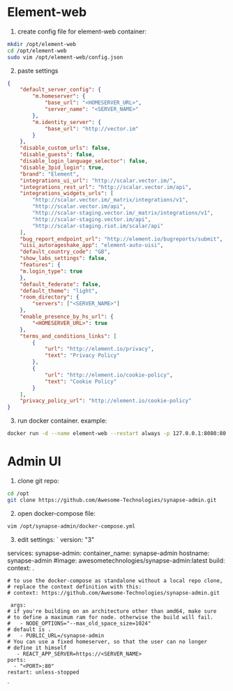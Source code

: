# Element-web

1. create config file for element-web container:
```bash
mkdir /opt/element-web
cd /opt/element-web
sudo vim /opt/element-web/config.json
```

2. paste settings
```json
{
    "default_server_config": {
        "m.homeserver": {
            "base_url": "<HOMESERVER_URL>",
            "server_name": "<SERVER_NAME>"
        },
        "m.identity_server": {
            "base_url": "http://vector.im"
        }
    },
    "disable_custom_urls": false,
    "disable_guests": false,
    "disable_login_language_selector": false,
    "disable_3pid_login": true,
    "brand": "Element",
    "integrations_ui_url": "http://scalar.vector.im/",
    "integrations_rest_url": "http://scalar.vector.im/api",
    "integrations_widgets_urls": [
        "http://scalar.vector.im/_matrix/integrations/v1",
        "http://scalar.vector.im/api",
        "http://scalar-staging.vector.im/_matrix/integrations/v1",
        "http://scalar-staging.vector.im/api",
        "http://scalar-staging.riot.im/scalar/api"
    ],
    "bug_report_endpoint_url": "http://element.io/bugreports/submit",
    "uisi_autorageshake_app": "element-auto-uisi",
    "default_country_code": "GB",
    "show_labs_settings": false,
    "features": {
    "m.login_type": true
    },
    "default_federate": false,
    "default_theme": "light",
    "room_directory": {
        "servers": ["<SERVER_NAME>"]
    },
    "enable_presence_by_hs_url": {
        "<HOMESERVER_URL>": true
    },
    "terms_and_conditions_links": [
        {
            "url": "http://element.io/privacy",
            "text": "Privacy Policy"
        },
        {
            "url": "http://element.io/cookie-policy",
            "text": "Cookie Policy"
        }
    ],
    "privacy_policy_url": "http://element.io/cookie-policy"
}
```

3. run docker container. example:
```bash
docker run -d --name element-web --restart always -p 127.0.0.1:8080:80 -v /opt/element-web/config.json:/app/config.json vectorim/element-web:latest
```

# Admin UI

1. clone git repo:
```bash
cd /opt
git clone https://github.com/Awesome-Technologies/synapse-admin.git
```

2. open docker-compose file:
```bash
vim /opt/synapse-admin/docker-compose.yml
```

3. edit settings:
`
version: "3"

services:
  synapse-admin:
    container_name: synapse-admin
    hostname: synapse-admin
    #image: awesometechnologies/synapse-admin:latest
    build:
     context: .

    # to use the docker-compose as standalone without a local repo clone,
    # replace the context definition with this:
    # context: https://github.com/Awesome-Technologies/synapse-admin.git

     args:
    # if you're building on an architecture other than amd64, make sure
    # to define a maximum ram for node. otherwise the build will fail.
    #   - NODE_OPTIONS="--max_old_space_size=1024"
    # default is .
    #   - PUBLIC_URL=/synapse-admin
    # You can use a fixed homeserver, so that the user can no longer
    # define it himself
       - REACT_APP_SERVER=https://<SERVER_NAME>
    ports:
      - "<PORT>:80"
    restart: unless-stopped
`
